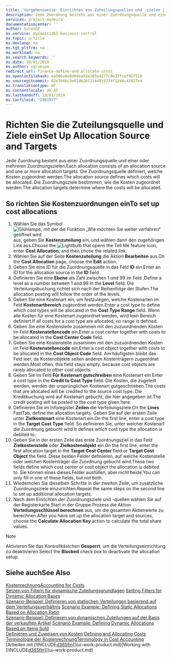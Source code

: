 ```yaml
---
title: 'Vorgehensweise: Einrichten von Zuteilungsquellen und -zielen | Microsoft Docs'
description: Jede Zuordnung besteht aus einer Zuordnungsquelle und einer oder mehreren Zuordnungszielen. Die Zuordnungsquelle definiert, welche Kosten zugeordnet werden. Die Zuordnungsziele bestimmen, wie die Kosten zugeordnet werden.
services: project-madeira
documentationcenter: ''
author: SorenGP
ms.service: dynamics365-business-central
ms.topic: article
ms.devlang: na
ms.tgt_pltfrm: na
ms.workload: na
ms.search.keywords: ''
ms.date: 10/01/2019
ms.author: sgroespe
redirect_url: finance-define-and-allocate-costs
ms.openlocfilehash: ea906a6e8d0dea93e265a4277c9e37fcef95f510
ms.sourcegitcommit: 02e704bc3e01d62072144919774f1244c42827e4
ms.translationtype: HT
ms.contentlocale: de-AT
ms.lasthandoff: 10/01/2019
ms.locfileid: "2301977"
---
```

# <a name="set-up-allocation-source-and-targets"></a><span data-ttu-id="6ddd5-105">Richten Sie die Zuteilungsquelle und Ziele ein</span><span class="sxs-lookup"><span data-stu-id="6ddd5-105">Set Up Allocation Source and Targets</span></span>
<span data-ttu-id="6ddd5-106">Jede Zuordnung besteht aus einer Zuordnungsquelle und einer oder mehreren Zuordnungszielen.</span><span class="sxs-lookup"><span data-stu-id="6ddd5-106">Each allocation consists of an allocation source and one or more allocation targets.</span></span> <span data-ttu-id="6ddd5-107">Die Zuordnungsquelle definiert, welche Kosten zugeordnet werden.</span><span class="sxs-lookup"><span data-stu-id="6ddd5-107">The allocation source defines which costs will be allocated.</span></span> <span data-ttu-id="6ddd5-108">Die Zuordnungsziele bestimmen, wie die Kosten zugeordnet werden.</span><span class="sxs-lookup"><span data-stu-id="6ddd5-108">The allocation targets determine where the costs will be allocated.</span></span>  

## <a name="to-set-up-cost-allocations"></a><span data-ttu-id="6ddd5-109">So richten Sie Kostenzuordnungen ein</span><span class="sxs-lookup"><span data-stu-id="6ddd5-109">To set up cost allocations</span></span>  
1.  <span data-ttu-id="6ddd5-110">Wählen Sie das Symbol ![Glühlampe, mit der die Funktion „Wie möchten Sie weiter verfahren“ geöffnet wird](media/ui-search/search_small.png "Wie möchten Sie weiter verfahren?") aus, geben Sie **Kostenzuteilung** ein, und wählen dann den zugehörigen Link aus.</span><span class="sxs-lookup"><span data-stu-id="6ddd5-110">Choose the ![Lightbulb that opens the Tell Me feature](media/ui-search/search_small.png "Tell me what you want to do") icon, enter **Cost Allocation**, and then chose the related link.</span></span>  
2.  <span data-ttu-id="6ddd5-111">Wählen Sie auf der Seite **Kostenzuteilung** die Aktion **Bearbeiten** aus.</span><span class="sxs-lookup"><span data-stu-id="6ddd5-111">On the **Cost Allocation** page, choose the **Edit** action.</span></span>  
3.  <span data-ttu-id="6ddd5-112">Geben Sie eine ID für die Zuordnungsquelle in das Feld **ID** ein.</span><span class="sxs-lookup"><span data-stu-id="6ddd5-112">Enter an ID for the allocation source in the **ID** field.</span></span>  
4.  <span data-ttu-id="6ddd5-113">Definieren Sie eine **Ebene** als Zahl zwischen 1 und 99 im Feld .</span><span class="sxs-lookup"><span data-stu-id="6ddd5-113">Define a level as a number between 1 and 99 in the **Level** field.</span></span> <span data-ttu-id="6ddd5-114">Die Verteilungsbuchung richtet sich nach der Reihenfolge der Stufen.</span><span class="sxs-lookup"><span data-stu-id="6ddd5-114">The allocation posting will follow the order of the levels.</span></span>  
5.  <span data-ttu-id="6ddd5-115">Geben Sie eine Kostenart ein, um festzulegen, welche Kostenarten im Feld **Kostenartbereich** zugeordnet werden.</span><span class="sxs-lookup"><span data-stu-id="6ddd5-115">Enter a cost type to define which cost types will be allocated in the **Cost Type Range** field.</span></span> <span data-ttu-id="6ddd5-116">Wenn alle Kosten für eine Kostenart zugeordnet werden, wird kein Bereich definiert.</span><span class="sxs-lookup"><span data-stu-id="6ddd5-116">If all costs for a cost type are allocated, no range is defined.</span></span>  
6.  <span data-ttu-id="6ddd5-117">Geben Sie eine Kostenstelle zusammen mit den zuzuordnenden Kosten im Feld **Kostenstellencode** ein.</span><span class="sxs-lookup"><span data-stu-id="6ddd5-117">Enter a cost center together with costs to be allocated in the **Cost Center Code** field.</span></span>  
7.  <span data-ttu-id="6ddd5-118">Geben Sie eine Kostenstelle zusammen mit den zuzuordnenden Kosten im Feld **Kostenstellencode** ein.</span><span class="sxs-lookup"><span data-stu-id="6ddd5-118">Enter a cost object together with costs to be allocated in the **Cost Object Code** field.</span></span> <span data-ttu-id="6ddd5-119">Am häufigsten bleibt das Feld leer, da Kostenobjekte selten anderen Kostenträgern zugeordnet werden.</span><span class="sxs-lookup"><span data-stu-id="6ddd5-119">Most often, this field stays empty, because cost objects are rarely allocated to other cost objects.</span></span>  
8.  <span data-ttu-id="6ddd5-120">Geben Sie im Feld **Für Kostenart gutschreiben** eine Kostenart ein.</span><span class="sxs-lookup"><span data-stu-id="6ddd5-120">Enter a cost type in the **Credit to Cost Type** field.</span></span> <span data-ttu-id="6ddd5-121">Die Kosten, die zugeteilt werden, werden der ursprünglichen Kostenart gutgeschrieben.</span><span class="sxs-lookup"><span data-stu-id="6ddd5-121">The costs that are allocated will be credited to the source cost type.</span></span> <span data-ttu-id="6ddd5-122">Die Kreditbuchung wird auf Kostenart gebucht, die hier angegeben ist.</span><span class="sxs-lookup"><span data-stu-id="6ddd5-122">The credit posting will be posted to the cost type given here.</span></span>  
9. <span data-ttu-id="6ddd5-123">Definieren Sie im Inforegister **Zeilen** die Verteilungsziele.</span><span class="sxs-lookup"><span data-stu-id="6ddd5-123">On the **Lines** FastTab, define the allocation targets.</span></span> <span data-ttu-id="6ddd5-124">Geben Sie auf der ersten Zeile unter **Zielkostenart** eine Kostenart ein.</span><span class="sxs-lookup"><span data-stu-id="6ddd5-124">On the first line, enter a cost type in the **Target Cost Type** field.</span></span> <span data-ttu-id="6ddd5-125">So definieren Sie, unter welcher Kostenart die Zuordnung gebucht wird.</span><span class="sxs-lookup"><span data-stu-id="6ddd5-125">It defines which cost type the allocation is debited to.</span></span>  
10. <span data-ttu-id="6ddd5-126">Geben Sie in der ersten Zeile das erste Zuordnungsziel in das Feld **Zielkostenstelle** oder **Zielkostenobjekt** ein.</span><span class="sxs-lookup"><span data-stu-id="6ddd5-126">On the first line, enter the first allocation target in the **Target Cost Center** field or **Target Cost Object** the field.</span></span> <span data-ttu-id="6ddd5-127">Diese beiden Felder definieren, auf welche Kostenstelle oder welchen Kostenträger die Zuordnung gebucht wird.</span><span class="sxs-lookup"><span data-stu-id="6ddd5-127">These two fields define which cost center or cost object the allocation is debited to.</span></span> <span data-ttu-id="6ddd5-128">Sie können eines dieses Felder ausfüllen, aber nicht beide.</span><span class="sxs-lookup"><span data-stu-id="6ddd5-128">You can only fill in one of these fields, but not both.</span></span>  
11. <span data-ttu-id="6ddd5-129">Wiederholen Sie dieselben Schritte in der zweiten Zeile, um zusätzliche Zuordnungsziele einzurichten.</span><span class="sxs-lookup"><span data-stu-id="6ddd5-129">Repeat the same steps on the second line to set up additional allocation targets.</span></span>  
12. <span data-ttu-id="6ddd5-130">Nach dem Einrichten der Zuordnungsziele und -quellen wählen Sie auf der Registerkarte Start in der Gruppe Prozess die Aktion **Verteilungsschlüssel berechnen** aus, um die gesamten Aktienwerte zu berechnen.</span><span class="sxs-lookup"><span data-stu-id="6ddd5-130">After you have set up the allocation target and sources, choose the **Calculate Allocation Key** action to calculate the total share values.</span></span>  

> [!NOTE]  
>  <span data-ttu-id="6ddd5-131">Aktivieren Sie das Kontrollkästchen **Gesperrt**, um die Verteilungseinrichtung zu deaktivieren.</span><span class="sxs-lookup"><span data-stu-id="6ddd5-131">Select the **Blocked** check box to deactivate the allocation setup.</span></span>  

## <a name="see-also"></a><span data-ttu-id="6ddd5-132">Siehe auch</span><span class="sxs-lookup"><span data-stu-id="6ddd5-132">See Also</span></span>  
[<span data-ttu-id="6ddd5-133">Kostenrechnung</span><span class="sxs-lookup"><span data-stu-id="6ddd5-133">Accounting for Costs</span></span>](finance-manage-cost-accounting.md)  
 <span data-ttu-id="6ddd5-134">[Setzen von Filtern für dynamische Zuteilungsgrundlagen](finance-setting-filters-for-dynamic-allocation-bases.md) </span><span class="sxs-lookup"><span data-stu-id="6ddd5-134">[Setting Filters for Dynamic Allocation Bases](finance-setting-filters-for-dynamic-allocation-bases.md) </span></span>  
 <span data-ttu-id="6ddd5-135">[Szenario-Beispiel: Definieren von statischen Verteilungen basierend auf dem Verteilungsverhältnis](finance-scenario-example-defining-static-allocations-based-on-allocation-ratio.md) </span><span class="sxs-lookup"><span data-stu-id="6ddd5-135">[Scenario Example: Defining Static Allocations Based on Allocation Ratio](finance-scenario-example-defining-static-allocations-based-on-allocation-ratio.md) </span></span>  
 <span data-ttu-id="6ddd5-136">[Szenario-Beispiel: Definieren von dynamischen Zuteilungen auf der Basis der verkauften Artikel](finance-scenario-example-defining-dynamic-allocations-based-on-items-sold.md) </span><span class="sxs-lookup"><span data-stu-id="6ddd5-136">[Scenario Example: Defining Dynamic Allocations Based on Items Sold](finance-scenario-example-defining-dynamic-allocations-based-on-items-sold.md) </span></span>  
 <span data-ttu-id="6ddd5-137">[Definieren und Zuweisen von Kosten](finance-define-and-allocate-costs.md) </span><span class="sxs-lookup"><span data-stu-id="6ddd5-137">[Defining and Allocating Costs](finance-define-and-allocate-costs.md) </span></span>  
 [<span data-ttu-id="6ddd5-138">Terminologie der Kostenrechnung</span><span class="sxs-lookup"><span data-stu-id="6ddd5-138">Terminology in Cost Accounting</span></span>](finance-terminology-in-cost-accounting.md)  
 <span data-ttu-id="6ddd5-139">[Arbeiten mit [!INCLUDE[d365fin](includes/d365fin_md.md)]](ui-work-product.md)</span><span class="sxs-lookup"><span data-stu-id="6ddd5-139">[Working with [!INCLUDE[d365fin](includes/d365fin_md.md)]](ui-work-product.md)</span></span>
